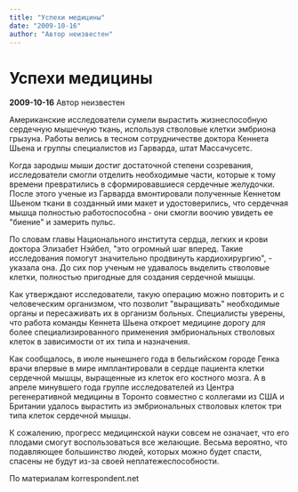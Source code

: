 ```yaml
---
title: "Успехи медицины"
date: "2009-10-16"
author: "Автор неизвестен"
---
```


# Успехи медицины

**2009-10-16** Автор неизвестен

Американские исследователи сумели вырастить жизнеспособную сердечную мышечную ткань, используя стволовые клетки эмбриона грызуна. Работы велись в тесном сотрудничестве доктора Кеннета Шьена и группы специалистов из Гарварда, штат Массачусетс.

Когда зародыш мыши достиг достаточной степени созревания, исследователи смогли отделить необходимые части, которые к тому времени превратились в сформировавшиеся сердечные желудочки. После этого ученые из Гарварда вмонтировали полученные Кеннетом Шьеном ткани в созданный ими макет и удостоверились, что сердечная мышца полностью работоспособна - они смогли воочию увидеть ее "биение" и замерить пульс.

По словам главы Национального института сердца, легких и крови доктора Элизабет Нэйбел, "это огромный шаг вперед. Такие исследования помогут значительно продвинуть кардиохирургию", - указала она. До сих пор ученым не удавалось выделить стволовые клетки, полностью пригодные для создания сердечной мышцы.

Как утверждают исследователи, такую операцию можно повторить и с человеческим организмом, что позволит "выращивать" необходимые органы и пересаживать их в организм больных. Специалисты уверены, что работа команды Кеннета Шьена откроет медицине дорогу для более специализированного применения эмбриональных стволовых клеток в зависимости от их типа и назначения.

Как сообщалось, в июле нынешнего года в бельгийском городе Генка врачи впервые в мире имплантировали в сердце пациента клетки сердечной мышцы, выращенные из клеток его костного мозга. А в апреле минувшего года группе исследователей из Центра регенеративной медицины в Торонто совместно с коллегами из США и Британии удалось вырастить из эмбриональных стволовых клеток три типа клеток сердечной мышцы.

К сожалению, прогресс медицинской науки совсем не означает, что его плодами смогут воспользоваться все желающие. Весьма вероятно, что подавляющее большинство людей, которых можно будет спасти, спасены не будут из-за своей неплатежеспособности.

По материалам korrespondent.net